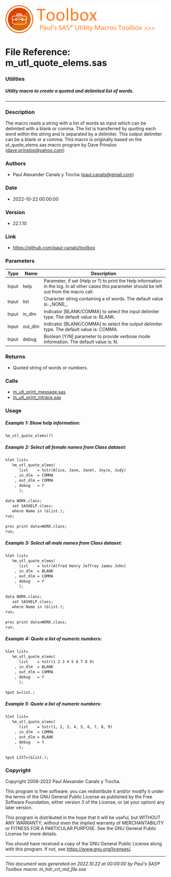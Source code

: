 ![../../misc/images/doc_banner.png](../../misc/images/doc_banner.png)
# 
# File Reference: m_utl_quote_elems.sas

### Utilities

##### Utility macro to create a quoted and delimited list of words.

***

### Description
The macro reads a string with a list of words as input which can be delimited with a blank or comma. The list is transferred by quoting each word within the string and is separated by a delimiter. This output delimiter can be a blank or a comma. This macro is originally based on the ut_quote_elems.sas macro program by Dave Prinsloo (dave.prinsloo@yahoo.com)

### Authors
* Paul Alexander Canals y Trocha (paul.canals@gmail.com)

### Date
* 2022-10-22 00:00:00

### Version
* 22.1.10

### Link
* https://github.com/paul-canals/toolbox

### Parameters
| Type | Name | Description |
| ---- | ---- | ----------- |
| Input | help | Parameter, if set (Help or ?) to print the Help information in the log. In all other cases this parameter should be left out from the macro call. |
| Input | list | Character string containing a of words. The default value is: \_NONE\_. |
| Input | in_dlm | Indicator [BLANK/COMMA] to select the input delimiter type. The default value is: BLANK. |
| Input | out_dlm | Indicator [BLANK/COMMA] to select the output delimiter type. The default value is: COMMA. |
| Input | debug | Boolean [Y/N] parameter to provide verbose mode information. The default value is: N. |

### Returns
* Quoted string of words or numbers.

### Calls
* [m_utl_print_message.sas](m_utl_print_message.md)
* [m_utl_print_mtrace.sas](m_utl_print_mtrace.md)

### Usage

##### Example 1: Show help information:
```sas
%m_utl_quote_elems(?)
```

##### Example 2: Select all female names from Class dataset:
```sas
%let list=
   %m_utl_quote_elems(
      list    = %str(Alice, Jane, Janet, Joyce, Judy)
    , in_dlm  = COMMA
    , out_dlm = COMMA
    , debug   = Y
      );

data WORK.class;
   set SASHELP.class;
   where Name in (&list.);
run;

proc print data=WORK.class;
run;

```

##### Example 3: Select all male names from Class dataset:
```sas
%let list=
   %m_utl_quote_elems(
      list    = %str(Alfred Henry Jeffrey James John)
    , in_dlm  = BLANK
    , out_dlm = COMMA
    , debug   = Y
      );

data WORK.class;
   set SASHELP.class;
   where Name in (&list.);
run;

proc print data=WORK.class;
run;

```

##### Example 4: Quote a list of numeric numbers:
```sas
%let list=
   %m_utl_quote_elems(
      list    = %str(1 2 3 4 5 6 7 8 9)
    , in_dlm  = BLANK
    , out_dlm = COMMA
    , debug   = Y
      );

%put &=list.;

```

##### Example 5: Quote a list of numeric numbers:
```sas
%let list=
   %m_utl_quote_elems(
      list    = %str(1, 2, 3, 4, 5, 6, 7, 8, 9)
    , in_dlm  = COMMA
    , out_dlm = BLANK
    , debug   = Y
      );

%put LIST=(&list.);

```

### Copyright
Copyright 2008-2022 Paul Alexander Canals y Trocha. 
 
This program is free software: you can redistribute it and/or modify 
it under the terms of the GNU General Public License as published by 
the Free Software Foundation, either version 3 of the License, or 
(at your option) any later version. 
 
This program is distributed in the hope that it will be useful, 
but WITHOUT ANY WARRANTY; without even the implied warranty of 
MERCHANTABILITY or FITNESS FOR A PARTICULAR PURPOSE. See the 
GNU General Public License for more details. 
 
You should have received a copy of the GNU General Public License 
along with this program. If not, see <https://www.gnu.org/licenses/>. 


***
*This document was generated on 2022.10.22 at 00:00:00 by Paul's SAS&reg; Toolbox macro: m_hdr_crt_md_file.sas*
